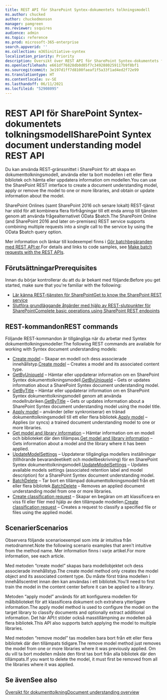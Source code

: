 ```yaml
---
title: REST API för SharePoint Syntex-dokumentets tolkningsmodell
ms.author: chucked
author: chuckedmonson
manager: pamgreen
ms.reviewer: ssquires
audience: admin
ms.topic: reference
ms.prod: microsoft-365-enterprise
search.appverid: ''
ms.collection: m365initiative-syntex
localization_priority: Priority
description: Översikt över REST API för SharePoint Syntex-dokumentets förståelsemodell.
ms.openlocfilehash: e661df76828db0d05f7c3492880259117b9f8bf1
ms.sourcegitcommit: 3e197d1ff7d8100faeaf1f5a33f1ad4ed2f72e99
ms.translationtype: HT
ms.contentlocale: sv-SE
ms.lasthandoff: 06/11/2021
ms.locfileid: "52908095"
---
```

# <a name="sharepoint-syntex-document-understanding-model-rest-api"></a><span data-ttu-id="2a350-103">REST API för SharePoint Syntex-dokumentets tolkningsmodell</span><span class="sxs-lookup"><span data-stu-id="2a350-103">SharePoint Syntex document understanding model REST API</span></span>

<span data-ttu-id="2a350-104">Du kan använda REST-gränssnittet i SharePoint för att skapa en dokumenttolkningsmodell, använda eller ta bort modellen i ett eller flera bibliotek och hämta eller uppdatera information om modellen.</span><span class="sxs-lookup"><span data-stu-id="2a350-104">You can use the SharePoint REST interface to create a document understanding model, apply or remove the model to one or more libraries, and obtain or update information about the model.</span></span> 

<span data-ttu-id="2a350-105">SharePoint Onlines (samt SharePoint 2016 och senare lokalt) REST-tjänst har stöd för att kombinera flera förfrågningar till ett enda anrop till tjänsten genom att använda frågealternativet OData $batch.</span><span class="sxs-lookup"><span data-stu-id="2a350-105">The SharePoint Online (and SharePoint 2016 and later on-premises) REST service supports combining multiple requests into a single call to the service by using the OData $batch query option.</span></span> 

<span data-ttu-id="2a350-106">Mer information och länkar till kodexempel finns i [Gör batchbegäranden med REST API:er](/sharepoint/dev/sp-add-ins/make-batch-requests-with-the-rest-apis).</span><span class="sxs-lookup"><span data-stu-id="2a350-106">For details and links to code samples, see [Make batch requests with the REST APIs](/sharepoint/dev/sp-add-ins/make-batch-requests-with-the-rest-apis).</span></span>

## <a name="prerequisites"></a><span data-ttu-id="2a350-107">Förutsättningar</span><span class="sxs-lookup"><span data-stu-id="2a350-107">Prerequisites</span></span>

<span data-ttu-id="2a350-108">Innan du börjar kontrollerar du att du är bekant med följande:</span><span class="sxs-lookup"><span data-stu-id="2a350-108">Before you get started, make sure that you're familiar with the following:</span></span>

- [<span data-ttu-id="2a350-109">Lär känna REST-tjänsten för SharePoint</span><span class="sxs-lookup"><span data-stu-id="2a350-109">Get to know the SharePoint REST service</span></span>](/sharepoint/dev/sp-add-ins/get-to-know-the-sharepoint-rest-service) 
- [<span data-ttu-id="2a350-110">Slutföra grundläggande åtgärder med hjälp av REST-slutpunkter för SharePoint</span><span class="sxs-lookup"><span data-stu-id="2a350-110">Complete basic operations using SharePoint REST endpoints</span></span>](/sharepoint/dev/sp-add-ins/complete-basic-operations-using-sharepoint-rest-endpoints)

## <a name="rest-commands"></a><span data-ttu-id="2a350-111">REST-kommandon</span><span class="sxs-lookup"><span data-stu-id="2a350-111">REST commands</span></span>

<span data-ttu-id="2a350-112">Följande REST-kommandon är tillgängliga när du arbetar med Syntex dokumenttolkningsmodeller:</span><span class="sxs-lookup"><span data-stu-id="2a350-112">The following REST commands are available for working with Syntex document understanding models:</span></span>

- <span data-ttu-id="2a350-113">[Create model](rest-createmodel-method.md) – Skapar en modell och dess associerade innehållstyp.</span><span class="sxs-lookup"><span data-stu-id="2a350-113">[Create model](rest-createmodel-method.md) – Creates a model and its associated content type.</span></span>
- <span data-ttu-id="2a350-114">[GetByUniqueId](rest-getbyuniqueid-method.md) – Hämtar eller uppdaterar information om en SharePoint Syntex dokumenttolkningsmodell.</span><span class="sxs-lookup"><span data-stu-id="2a350-114">[GetByUniqueId](rest-getbyuniqueid-method.md) – Gets or updates information about a SharePoint Syntex document understanding model.</span></span>
- <span data-ttu-id="2a350-115">[GetByTitle](rest-getbytitle-method.md) – Hämtar eller uppdaterar information om en SharePoint Syntex dokumenttolkningsmodell genom att använda modellrubriken.</span><span class="sxs-lookup"><span data-stu-id="2a350-115">[GetByTitle](rest-getbytitle-method.md) – Gets or updates information about a SharePoint Syntex document understanding model using the model title.</span></span>
- <span data-ttu-id="2a350-116">[Apply model](rest-applymodel-method.md) – använder (eller synkroniserar) en tränad dokumenttolkningsmodell till ett eller flera bibliotek.</span><span class="sxs-lookup"><span data-stu-id="2a350-116">[Apply model](rest-applymodel-method.md) – Applies (or syncs) a trained document understanding model to one or more libraries.</span></span>
- <span data-ttu-id="2a350-117">[Get model and library information](rest-getmodelandlibraryinfo.md) – Hämtar information om en modell och biblioteket där den tillämpas.</span><span class="sxs-lookup"><span data-stu-id="2a350-117">[Get model and library information](rest-getmodelandlibraryinfo.md) – Gets information about a model and the library where it has been applied.</span></span>
- <span data-ttu-id="2a350-118">[UpdateModelSettings](rest-updatemodelsettings-method.md) – Uppdaterar tillgängliga modellers inställningar (tillhörande bevarandeetikett och modellbeskrivning) för en SharePoint Syntex dokumenttolkningsmodell.</span><span class="sxs-lookup"><span data-stu-id="2a350-118">[UpdateModelSettings](rest-updatemodelsettings-method.md) – Updates available models settings (associated retention label and model description) for a SharePoint Syntex document understanding model.</span></span>
- <span data-ttu-id="2a350-119">[BatchDelete](rest-batchdelete-method.md) – Tar bort en tillämpad dokumenttolkningsmodell från ett eller flera bibliotek.</span><span class="sxs-lookup"><span data-stu-id="2a350-119">[BatchDelete](rest-batchdelete-method.md) – Removes an applied document understanding model from one or more libraries.</span></span>
- <span data-ttu-id="2a350-120">[Create classification request](rest-createclassificationrequest.md) – Skapar en begäran om att klassificera en viss fil eller filer med hjälp av den tillämpade modellen.</span><span class="sxs-lookup"><span data-stu-id="2a350-120">[Create classification request](rest-createclassificationrequest.md) – Creates a request to classify a specified file or files using the applied model.</span></span>

## <a name="scenarios"></a><span data-ttu-id="2a350-121">Scenarier</span><span class="sxs-lookup"><span data-stu-id="2a350-121">Scenarios</span></span>

<span data-ttu-id="2a350-122">Observera följande scenarioexempel som inte är intuitiva från metodnamnet.</span><span class="sxs-lookup"><span data-stu-id="2a350-122">Note the following scenario examples that aren't intuitive from the method name.</span></span> <span data-ttu-id="2a350-123">Mer information finns i varje artikel.</span><span class="sxs-lookup"><span data-stu-id="2a350-123">For more information, see each article.</span></span>

<span data-ttu-id="2a350-124">Med metoden “create model” skapas bara modellobjektet och dess associerade innehållstyp.</span><span class="sxs-lookup"><span data-stu-id="2a350-124">The create model method only creates the model object and its associated content type.</span></span> <span data-ttu-id="2a350-125">Du måste först träna modellen i innehållscentret innan den kan användas i ett bibliotek.</span><span class="sxs-lookup"><span data-stu-id="2a350-125">You'll need to first train the model in the content center before it can be applied to a library.</span></span>

<span data-ttu-id="2a350-126">Metoden “apply model” används för att konfigurera modellen för målbiblioteket för att klassificera dokument och extrahera ytterligare information.</span><span class="sxs-lookup"><span data-stu-id="2a350-126">The apply model method is used to configure the model on the target library to classify documents and optionally extract additional information.</span></span> <span data-ttu-id="2a350-127">Det här API:t stöder också masstillämpning av modellen på flera bibliotek.</span><span class="sxs-lookup"><span data-stu-id="2a350-127">This API also supports batch applying the model to multiple libraries.</span></span>

<span data-ttu-id="2a350-128">Med metoden “remove model” tas modellen bara bort från ett eller flera bibliotek där den tillämpats tidigare.</span><span class="sxs-lookup"><span data-stu-id="2a350-128">The remove model method just removes the model from one or more libraries where it was previously applied.</span></span> <span data-ttu-id="2a350-129">Om du vill ta bort modellen måste den först tas bort från alla bibliotek där den tillämpats.</span><span class="sxs-lookup"><span data-stu-id="2a350-129">If you want to delete the model, it must first be removed from all the libraries where it was applied.</span></span>


## <a name="see-also"></a><span data-ttu-id="2a350-130">Se även</span><span class="sxs-lookup"><span data-stu-id="2a350-130">See also</span></span>

[<span data-ttu-id="2a350-131">Översikt för dokumenttolkning</span><span class="sxs-lookup"><span data-stu-id="2a350-131">Document understanding overview</span></span>](../document-understanding-overview.md)

